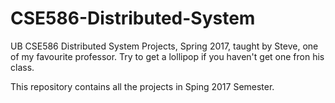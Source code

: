 # CSE586-Distributed-System
UB CSE586 Distributed System Projects, Spring 2017, taught by Steve, one of my favourite professor.
Try to get a lollipop if you haven't get one fron his class.

This repository contains all the projects in Sping 2017 Semester.

